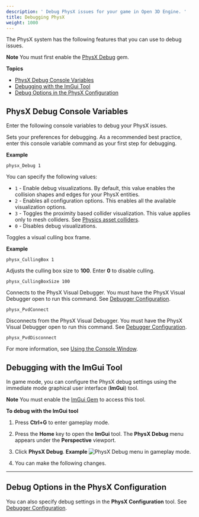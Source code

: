```yaml
---
description: ' Debug PhysX issues for your game in Open 3D Engine. '
title: Debugging PhysX
weight: 1000
---
```


The PhysX system has the following features that you can use to debug issues.

**Note**
You must first enable the [PhysX Debug](/docs/user-guide/gems/reference/physics/nvidia/physx-debug/) gem.

**Topics**
+ [PhysX Debug Console Variables](#physx-debug-console-variables)
+ [Debugging with the ImGui Tool](#debugging-with-the-imgui-tool)
+ [Debug Options in the PhysX Configuration](#debug-options-in-the-physx-configuration)

## PhysX Debug Console Variables 

Enter the following console variables to debug your PhysX issues.

Sets your preferences for debugging. As a recommended best practice, enter this console variable command as your first step for debugging.

**Example**

```
physx_Debug 1
```

You can specify the following values:
+ `1` - Enable debug visualizations. By default, this value enables the collision shapes and edges for your PhysX entities.
+ `2` - Enables all configuration options. This enables all the available visualization options.
+ `3` - Toggles the proximity based collider visualization. This value applies only to mesh colliders. See [Physics asset colliders](/docs/user-guide/components/reference/physx/collider/#physics-asset-colliders).
+ `0` - Disables debug visualizations.

Toggles a visual culling box frame.

**Example**

```
physx_CullingBox 1
```

Adjusts the culling box size to **100**. Enter **0** to disable culling.

```
physx_CullingBoxSize 100
```

Connects to the PhysX Visual Debugger. You must have the PhysX Visual Debugger open to run this command. See [Debugger Configuration](/docs/user-guide/interactivity/physics/nvidia-physx/configuring/configuration-debugger.md).

```
physx_PvdConnect
```

Disconnects from the PhysX Visual Debugger. You must have the PhysX Visual Debugger open to run this command. See [Debugger Configuration](/docs/user-guide/interactivity/physics/nvidia-physx/configuring/configuration-debugger.md).

```
physx_PvdDisconnect
```

For more information, see [Using the Console Window](/docs/user-guide/editor/console.md).

## Debugging with the ImGui Tool 

In game mode, you can configure the PhysX debug settings using the immediate mode graphical user interface (**ImGui**) tool.

**Note**
You must enable the [ImGui Gem](/docs/user-guide/gems/reference/debug/imgui) to access this tool.

**To debug with the ImGui tool**

1. Press **Ctrl+G** to enter gameplay mode.

1. Press the **Home** key to open the **ImGui** tool. The **PhysX Debug** menu appears under the **Perspective** viewport.

1. Click **PhysX Debug**.
**Example**
![PhysX Debug menu in gameplay mode.](/images/user-guide/physx/physx-debugger-imgui-tool.png)

1. You can make the following changes.
****


## Debug Options in the PhysX Configuration 

You can also specify debug settings in the **PhysX Configuration** tool. See [Debugger Configuration](/docs/user-guide/interactivity/physics/nvidia-physx/configuring/configuration-debugger.md).
